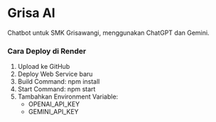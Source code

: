 # Grisa AI
Chatbot untuk SMK Grisawangi, menggunakan ChatGPT dan Gemini.

### Cara Deploy di Render
1. Upload ke GitHub
2. Deploy Web Service baru
3. Build Command: npm install
4. Start Command: npm start
5. Tambahkan Environment Variable:
   - OPENAI_API_KEY
   - GEMINI_API_KEY 

